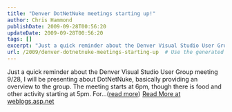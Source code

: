```yaml
---
title: "Denver DotNetNuke meetings starting up!"
author: Chris Hammond
publishDate: 2009-09-28T00:56:20
updateDate: 2009-09-28T00:56:20
tags: []
excerpt: "Just a quick reminder about the Denver Visual Studio User Group meeting 9/28, I will be presenting about DotNetNuke, basically providing an overview to the group. The meeting starts at 6pm, though there is food and other activity starting at 5pm. For...(read more)"
url: /2009/denver-dotnetnuke-meetings-starting-up  # Use the generated URL with year
---
```

Just a quick reminder about the Denver Visual Studio User Group meeting 9/28, I will be presenting about DotNetNuke, basically providing an overview to the group. The meeting starts at 6pm, though there is food and other activity starting at 5pm. For...(<a href="https://weblogs.asp.net/christoc/archive/2009/09/27/denver-dotnetnuke-meetings-starting-up.aspx">read more</a>)<img src="https://weblogs.asp.net/aggbug.aspx?PostID=7218971" width="1" height="1"> <a href="https://weblogs.asp.net/christoc/archive/2009/09/27/denver-dotnetnuke-meetings-starting-up.aspx">Read More at weblogs.asp.net</a>
